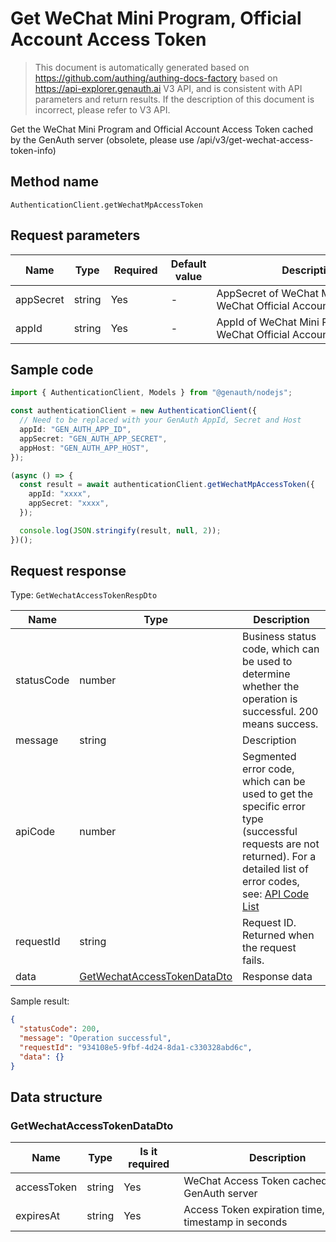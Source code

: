 # Get WeChat Mini Program, Official Account Access Token

<!--
Warning ⚠️:
Do not modify this document directly,
https://github.com/Authing/authing-docs-factory
Use this project to generate
-->

<LastUpdated />

> This document is automatically generated based on https://github.com/authing/authing-docs-factory based on https://api-explorer.genauth.ai V3 API, and is consistent with API parameters and return results. If the description of this document is incorrect, please refer to V3 API.

Get the WeChat Mini Program and Official Account Access Token cached by the GenAuth server (obsolete, please use /api/v3/get-wechat-access-token-info)

## Method name

`AuthenticationClient.getWechatMpAccessToken`

## Request parameters

| Name      | Type   | <div style="width:80px">Required</div> | Default value | <div style="width:300px">Description</div>                  | <div style="width:200px"></div>Sample value</div> |
| --------- | ------ | -------------------------------------- | ------------- | ----------------------------------------------------------- | ------------------------------------------------- |
| appSecret | string | Yes                                    | -             | AppSecret of WeChat Mini Program or WeChat Official Account |                                                   |
| appId     | string | Yes                                    | -             | AppId of WeChat Mini Program or WeChat Official Account     |                                                   |

## Sample code

```ts
import { AuthenticationClient, Models } from "@genauth/nodejs";

const authenticationClient = new AuthenticationClient({
  // Need to be replaced with your GenAuth AppId, Secret and Host
  appId: "GEN_AUTH_APP_ID",
  appSecret: "GEN_AUTH_APP_SECRET",
  appHost: "GEN_AUTH_APP_HOST",
});

(async () => {
  const result = await authenticationClient.getWechatMpAccessToken({
    appId: "xxxx",
    appSecret: "xxxx",
  });

  console.log(JSON.stringify(result, null, 2));
})();
```

## Request response

Type: `GetWechatAccessTokenRespDto`

| Name       | Type                                                                   | Description                                                                                                                                                                                                                                                                                                                                    |
| ---------- | ---------------------------------------------------------------------- | ---------------------------------------------------------------------------------------------------------------------------------------------------------------------------------------------------------------------------------------------------------------------------------------------------------------------------------------------- |
| statusCode | number                                                                 | Business status code, which can be used to determine whether the operation is successful. 200 means success.                                                                                                                                                                                                                                   |
| message    | string                                                                 | Description                                                                                                                                                                                                                                                                                                                                    |
| apiCode    | number                                                                 | Segmented error code, which can be used to get the specific error type (successful requests are not returned). For a detailed list of error codes, see: [API Code List](https://api-explorer.genauth.ai/?tag=group/%E5%BC%80%E5%8F%91%E5%87%86%E5%A4%87#tag/%E5%BC%80%E5%8F%91%E5%87%86%E5%A4%87/%E9%94%99%E8%AF%AF%E5%A4%84%E7%90%86/apiCode) |
| requestId  | string                                                                 | Request ID. Returned when the request fails.                                                                                                                                                                                                                                                                                                   |
| data       | <a href="#GetWechatAccessTokenDataDto">GetWechatAccessTokenDataDto</a> | Response data                                                                                                                                                                                                                                                                                                                                  |

Sample result:

```json
{
  "statusCode": 200,
  "message": "Operation successful",
  "requestId": "934108e5-9fbf-4d24-8da1-c330328abd6c",
  "data": {}
}
```

## Data structure

### <a id="GetWechatAccessTokenDataDto"></a> GetWechatAccessTokenDataDto

| Name        | Type   | <div style="width:80px">Is it required</div> | <div style="width:300px">Description</div>              | <div style="width:200px">Sample value</div> |
| ----------- | ------ | -------------------------------------------- | ------------------------------------------------------- | ------------------------------------------- |
| accessToken | string | Yes                                          | WeChat Access Token cached by the GenAuth server        |                                             |
| expiresAt   | string | Yes                                          | Access Token expiration time, as a timestamp in seconds |                                             |
